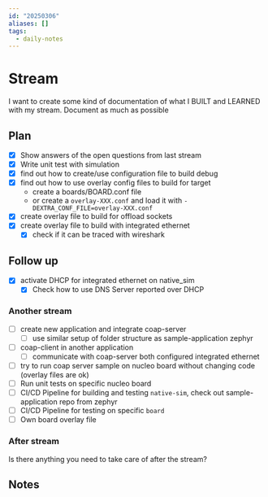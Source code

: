 ```yaml
---
id: "20250306"
aliases: []
tags:
  - daily-notes
---
```



# Stream

I want to create some kind of documentation of what I BUILT and LEARNED with my stream.
Document as much as possible

## Plan

- [x] Show answers of the open questions from last stream
- [x] Write unit test with simulation
- [x] find out how to create/use configuration file to build debug
- [x] find out how to use overlay config files to build for target
  - create a boards/BOARD.conf file
  - or create a ``overlay-XXX.conf`` and load it with ``-DEXTRA_CONF_FILE=overlay-XXX.conf``
- [x] create overlay file to build for offload sockets
- [x] create overlay file to build with integrated ethernet
  - [x] check if it can be traced with wireshark

## Follow up

- [x] activate DHCP for integrated ethernet on native_sim
  - [x] Check how to use DNS Server reported over DHCP

### Another stream

- [ ] create new application and integrate coap-server
  - [ ] use similar setup of folder structure as sample-application zephyr
- [ ] coap-client in another application
  - [ ] communicate with coap-server both configured integrated ethernet
- [ ] try to run coap server sample on nucleo board without changing code
  (overlay files are ok)
- [ ] Run unit tests on specific nucleo board
- [ ] CI/CD Pipeline for building and testing ``native-sim``, check out sample-application repo from zephyr
- [ ] CI/CD Pipeline for testing on specific ``board``
- [ ] Own board overlay file

### After stream

Is there anything you need to take care of after the stream?

## Notes
